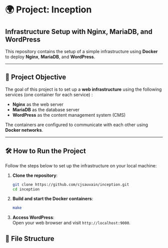 # 🌍 Project: Inception  
## Infrastructure Setup with Nginx, MariaDB, and WordPress  

This repository contains the setup of a simple infrastructure using **Docker** to deploy **Nginx**, **MariaDB**, and **WordPress**.  

---

## 🎯 Project Objective
The goal of this project is to set up a **web infrastructure** using the following services (one container for each service) :
- **Nginx** as the web server
- **MariaDB** as the database server
- **WordPress** as the content management system (CMS)

The containers are configured to communicate with each other using **Docker networks**.

---

## 🛠️ How to Run the Project

Follow the steps below to set up the infrastructure on your local machine:

1. **Clone the repository**:
    ```bash
    git clone https://github.com/cjsauvain/inception.git
    cd inception
    ```

2. **Build and start the Docker containers**:
    ```bash
    make
    ```

3. **Access WordPress**:  
   Open your web browser and visit `http://localhost:9000`.

## 📂 File Structure

